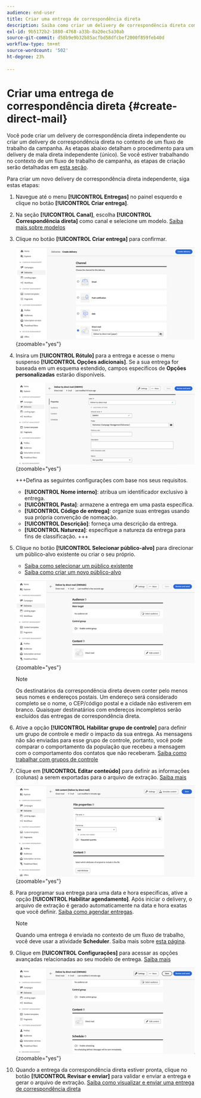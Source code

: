 ```yaml
---
audience: end-user
title: Criar uma entrega de correspondência direta
description: Saiba como criar um delivery de correspondência direta com o Adobe Campaign Web
exl-id: 9b5172b2-1880-4768-a33b-8a20ec5a30ab
source-git-commit: d58b9e9b32b85acfbd58dfcbef2000f859feb40d
workflow-type: tm+mt
source-wordcount: '502'
ht-degree: 23%

---
```


# Criar uma entrega de correspondência direta {#create-direct-mail}

Você pode criar um delivery de correspondência direta independente ou criar um delivery de correspondência direta no contexto de um fluxo de trabalho da campanha. As etapas abaixo detalham o procedimento para um delivery de mala direta independente (único). Se você estiver trabalhando no contexto de um fluxo de trabalho de campanha, as etapas de criação serão detalhadas em [esta seção](../workflows/activities/channels.md#create-a-delivery-in-a-campaign-workflow).

Para criar um novo delivery de correspondência direta independente, siga estas etapas:

1. Navegue até o menu **[!UICONTROL Entregas]** no painel esquerdo e clique no botão **[!UICONTROL Criar entrega]**.

1. Na seção **[!UICONTROL Canal]**, escolha **[!UICONTROL Correspondência direta]** como canal e selecione um modelo. [Saiba mais sobre modelos](../msg/delivery-template.md)

1. Clique no botão **[!UICONTROL Criar entrega]** para confirmar.

   ![Captura de tela mostrando a criação de uma entrega de correspondência direta](assets/dm-create.png){zoomable="yes"}

1. Insira um **[!UICONTROL Rótulo]** para a entrega e acesse o menu suspenso **[!UICONTROL Opções adicionais]**. Se a sua entrega for baseada em um esquema estendido, campos específicos de **Opções personalizadas** estarão disponíveis.

   ![Captura de tela mostrando a configuração de propriedades para uma entrega de correspondência direta](assets/dm-properties.png){zoomable="yes"}

   +++Defina as seguintes configurações com base nos seus requisitos.
   * **[!UICONTROL Nome interno]**: atribua um identificador exclusivo à entrega.
   * **[!UICONTROL Pasta]**: armazene a entrega em uma pasta específica.
   * **[!UICONTROL Código de entrega]**: organize suas entregas usando sua própria convenção de nomeação.
   * **[!UICONTROL Descrição]**: forneça uma descrição da entrega.
   * **[!UICONTROL Natureza]**: especifique a natureza da entrega para fins de classificação.
+++

1. Clique no botão **[!UICONTROL Selecionar público-alvo]** para direcionar um público-alvo existente ou criar o seu próprio.

   * [Saiba como selecionar um público existente](../audience/add-audience.md)
   * [Saiba como criar um novo público-alvo](../audience/one-time-audience.md)

   ![Captura de tela mostrando a seleção de público para uma entrega de correspondência direta](assets/dm-audience.png){zoomable="yes"}

   >[!NOTE]
   >
   >Os destinatários da correspondência direta devem conter pelo menos seus nomes e endereços postais. Um endereço será considerado completo se o nome, o CEP/código postal e a cidade não estiverem em branco. Quaisquer destinatários com endereços incompletos serão excluídos das entregas de correspondência direta.

1. Ative a opção **[!UICONTROL Habilitar grupo de controle]** para definir um grupo de controle e medir o impacto da sua entrega. As mensagens não são enviadas para esse grupo de controle, portanto, você pode comparar o comportamento da população que recebeu a mensagem com o comportamento dos contatos que não receberam. [Saiba como trabalhar com grupos de controle](../audience/control-group.md)

1. Clique em **[!UICONTROL Editar conteúdo]** para definir as informações (colunas) a serem exportadas para o arquivo de extração. [Saiba mais](content-direct-mail.md)

   ![Captura de tela mostrando a edição de conteúdo para uma entrega de correspondência direta](assets/dm-content.png){zoomable="yes"}

1. Para programar sua entrega para uma data e hora específicas, ative a opção **[!UICONTROL Habilitar agendamento]**. Após iniciar o delivery, o arquivo de extração é gerado automaticamente na data e hora exatas que você definir. [Saiba como agendar entregas](../msg/gs-deliveries.md#gs-schedule).

   >[!NOTE]
   >
   >Quando uma entrega é enviada no contexto de um fluxo de trabalho, você deve usar a atividade **Scheduler**. Saiba mais sobre [esta página](../workflows/activities/scheduler.md).

1. Clique em **[!UICONTROL Configurações]** para acessar as opções avançadas relacionadas ao seu modelo de entrega. [Saiba mais](../advanced-settings/delivery-settings.md)

   ![Captura de tela mostrando as configurações avançadas para uma entrega de correspondência direta](assets/dm-settings.png){zoomable="yes"}

1. Quando a entrega da correspondência direta estiver pronta, clique no botão **[!UICONTROL Revisar e enviar]** para validar e enviar a entrega e gerar o arquivo de extração. [Saiba como visualizar e enviar uma entrega de correspondência direta](send-direct-mail.md)